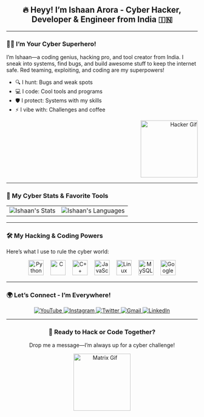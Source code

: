 <div align="center">
  <h2>🔥 Heyy! I’m Ishaan Arora - Cyber Hacker, Developer & Engineer from India 🇮🇳</h2>
</div>

---

### 🦸‍♂️ I’m Your Cyber Superhero!
I’m Ishaan—a coding genius, hacking pro, and tool creator from India. I sneak into systems, find bugs, and build awesome stuff to keep the internet safe. Red teaming, exploiting, and coding are my superpowers!

- 🔍 I hunt: Bugs and weak spots  
- 💻 I code: Cool tools and programs  
- 🛡️ I protect: Systems with my skills  
- ⚡ I vibe with: Challenges and coffee  

<div align="right">
  <img height="150" src="https://media.giphy.com/media/1gR1cS1w7nN0z0fD8k/giphy.gif" alt="Hacker Gif"/>
</div>

---

### 🎯 My Cyber Stats & Favorite Tools
<div align="center">
  <table>
    <tr>
      <td>
        <img src="https://github-readme-stats.vercel.app/api?username=ishaancybertech&show_icons=true&theme=dracula&hide_border=true" alt="Ishaan's Stats"/>
      </td>
      <td>
        <img src="https://github-readme-stats.vercel.app/api/top-langs?username=ishaancybertech&show_icons=true&theme=dracula&layout=compact&hide_border=true" alt="Ishaan's Languages"/>
      </td>
    </tr>
  </table>
</div>

---

### 🛠️ My Hacking & Coding Powers
Here’s what I use to rule the cyber world:  
<div align="center">
  <img src="https://cdn.jsdelivr.net/gh/devicons/devicon/icons/python/python-original.svg" height="40" alt="Python"/>
  <img width="10"/>
  <img src="https://cdn.jsdelivr.net/gh/devicons/devicon/icons/c/c-original.svg" height="40" alt="C"/>
  <img width="10"/>
  <img src="https://cdn.jsdelivr.net/gh/devicons/devicon/icons/cplusplus/cplusplus-original.svg" height="40" alt="C++"/>
  <img width="10"/>
  <img src="https://cdn.jsdelivr.net/gh/devicons/devicon/icons/javascript/javascript-original.svg" height="40" alt="JavaScript"/>
  <img width="10"/>
  <img src="https://cdn.jsdelivr.net/gh/devicons/devicon/icons/linux/linux-original.svg" height="40" alt="Linux"/>
  <img width="10"/>
  <img src="https://cdn.jsdelivr.net/gh/devicons/devicon/icons/mysql/mysql-original.svg" height="40" alt="MySQL"/>
  <img width="10"/>
  <img src="https://cdn.jsdelivr.net/gh/devicons/devicon/icons/google/google-original.svg" height="40" alt="Google"/>
</div>

---

### 🌍 Let’s Connect - I’m Everywhere!
<div align="center">
  <a href="[https://youtube.com/c/ishaancybertech](https://www.youtube.com/@ishaancybertech)" target="_blank">
    <img src="https://img.shields.io/badge/YOUTUBE-FF0000?style=for-the-badge&logo=youtube&logoColor=white" alt="YouTube"/>
  </a>
  <a href="https://instagram.com/ishaancybertech" target="_blank">
    <img src="https://img.shields.io/badge/INSTAGRAM-E4405F?style=for-the-badge&logo=instagram&logoColor=white" alt="Instagram"/>
  </a>
  <a href="https://twitter.com/ishaancybertech" target="_blank">
    <img src="https://img.shields.io/badge/TWITTER-1DA1F2?style=for-the-badge&logo=twitter&logoColor=white" alt="Twitter"/>
  </a>
  <a href="mailto:ishaancybertech@gmail.com" target="_blank">
    <img src="https://img.shields.io/badge/GMAIL-D14836?style=for-the-badge&logo=gmail&logoColor=white" alt="Gmail"/>
  </a>
  <a href="https://linkedin.com/in/ishaancybertech" target="_blank">
    <img src="https://img.shields.io/badge/LINKEDIN-0077B5?style=for-the-badge&logo=linkedin&logoColor=white" alt="LinkedIn"/>
  </a>
</div>

---

<div align="center">
  <h3>💬 Ready to Hack or Code Together?</h3>
  <p>Drop me a message—I’m always up for a cyber challenge!</p>
  <img src="https://media.giphy.com/media/3o7TKsQ8k8qX9gZ5fO/giphy.gif" width="150" alt="Matrix Gif"/>
</div>
